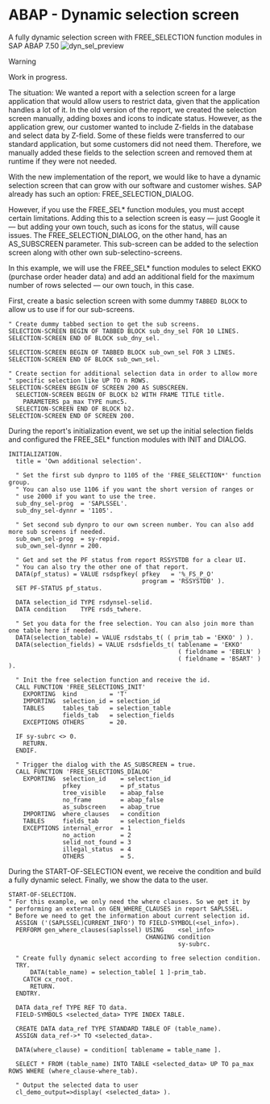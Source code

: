 # ABAP - Dynamic selection screen
A fully dynamic selection screen with FREE_SELECTION function modules in SAP ABAP 7.50
![dyn_sel_preview](https://github.com/user-attachments/assets/31196406-c792-4967-98d2-d44e4e7bb036)

> [!WARNING]
> Work in progress.

The situation: We wanted a report with a selection screen for a large application that would allow users to restrict data, given that the application handles a lot of it. In the old version of the report, we created the selection screen manually, adding boxes and icons to indicate status. However, as the application grew, our customer wanted to include Z-fields in the database and select data by Z-field. Some of these fields were transferred to our standard application, but some customers did not need them. Therefore, we manually added these fields to the selection screen and removed them at runtime if they were not needed.

With the new implementation of the report, we would like to have a dynamic selection screen that can grow with our software and customer wishes. SAP already has such an option: FREE_SELECTION_DIALOG.

However, if you use the FREE_SEL* function modules, you must accept certain limitations. Adding this to a selection screen is easy — just Google it — but adding your own touch, such as icons for the status, will cause issues. The FREE_SELECTION_DIALOG, on the other hand, has an AS_SUBSCREEN parameter. This sub-screen can be added to the selection screen along with other own sub-selectino-screens.

In this example, we will use the FREE_SEL* function modules to select EKKO (purchase order header data) and add an additional field for the maximum number of rows selected — our own touch, in this case.

First, create a basic selection screen with some dummy ```TABBED BLOCK``` to allow us to use if for our sub-screens. 
```abap
" Create dummy tabbed section to get the sub screens. 
SELECTION-SCREEN BEGIN OF TABBED BLOCK sub_dny_sel FOR 10 LINES.
SELECTION-SCREEN END OF BLOCK sub_dny_sel.

SELECTION-SCREEN BEGIN OF TABBED BLOCK sub_own_sel FOR 3 LINES.
SELECTION-SCREEN END OF BLOCK sub_own_sel.

" Create section for additional selection data in order to allow more
" specific selection like UP TO n ROWS. 
SELECTION-SCREEN BEGIN OF SCREEN 200 AS SUBSCREEN.
  SELECTION-SCREEN BEGIN OF BLOCK b2 WITH FRAME TITLE title.
    PARAMETERS pa_max TYPE numc5.
  SELECTION-SCREEN END OF BLOCK b2.
SELECTION-SCREEN END OF SCREEN 200.
```

During the report's initialization event, we set up the initial selection fields and configured the FREE_SEL* function modules with INIT and DIALOG.

```abap
INITIALIZATION.
  title = 'Own additional selection'.

  " Set the first sub dynpro to 1105 of the 'FREE_SELECTION*' function group.
  " You can also use 1106 if you want the short version of ranges or
  " use 2000 if you want to use the tree.
  sub_dny_sel-prog  = 'SAPLSSEL'.
  sub_dny_sel-dynnr = '1105'.

  " Set second sub dynpro to our own screen number. You can also add more sub screens if needed.
  sub_own_sel-prog  = sy-repid.
  sub_own_sel-dynnr = 200.

  " Get and set the PF status from report RSSYSTDB for a clear UI.
  " You can also try the other one of that report.
  DATA(pf_status) = VALUE rsdspfkey( pfkey   = '%_FS_P_O'
                                     program = 'RSSYSTDB' ).
  SET PF-STATUS pf_status.

  DATA selection_id TYPE rsdynsel-selid.
  DATA condition    TYPE rsds_twhere.

  " Set you data for the free selection. You can also join more than one table here if needed. 
  DATA(selection_table) = VALUE rsdstabs_t( ( prim_tab = 'EKKO' ) ).
  DATA(selection_fields) = VALUE rsdsfields_t( tablename = 'EKKO'
                                               ( fieldname = 'EBELN' )
                                               ( fieldname = 'BSART' ) ).

  " Init the free selection function and receive the id. 
  CALL FUNCTION 'FREE_SELECTIONS_INIT'
    EXPORTING  kind         = 'T'
    IMPORTING  selection_id = selection_id
    TABLES     tables_tab   = selection_table
               fields_tab   = selection_fields
    EXCEPTIONS OTHERS       = 20.

  IF sy-subrc <> 0.
    RETURN.
  ENDIF.

  " Trigger the dialog with the AS_SUBSCREEN = true.
  CALL FUNCTION 'FREE_SELECTIONS_DIALOG'
    EXPORTING  selection_id    = selection_id
               pfkey           = pf_status
               tree_visible    = abap_false
               no_frame        = abap_false
               as_subscreen    = abap_true
    IMPORTING  where_clauses   = condition
    TABLES     fields_tab      = selection_fields
    EXCEPTIONS internal_error  = 1
               no_action       = 2
               selid_not_found = 3
               illegal_status  = 4
               OTHERS          = 5.
```
During the START-OF-SELECTION event, we receive the condition and build a fully dynamic select. Finally, we show the data to the user.

```abap
START-OF-SELECTION.
" For this example, we only need the where clauses. So we get it by
" performing an external on GEN_WHERE_CLAUSES in report SAPLSSEL.
" Before we need to get the information about current selection id.
  ASSIGN ('(SAPLSSEL)CURRENT_INFO') TO FIELD-SYMBOL(<sel_info>).
  PERFORM gen_where_clauses(saplssel) USING    <sel_info>
                                      CHANGING condition
                                               sy-subrc.

  " Create fully dynamic select according to free selection condition.
  TRY.
      DATA(table_name) = selection_table[ 1 ]-prim_tab.
    CATCH cx_root.
      RETURN.
  ENDTRY.

  DATA data_ref TYPE REF TO data.
  FIELD-SYMBOLS <selected_data> TYPE INDEX TABLE.

  CREATE DATA data_ref TYPE STANDARD TABLE OF (table_name).
  ASSIGN data_ref->* TO <selected_data>.

  DATA(where_clause) = condition[ tablename = table_name ].

  SELECT * FROM (table_name) INTO TABLE <selected_data> UP TO pa_max ROWS WHERE (where_clause-where_tab).

  " Output the selected data to user
  cl_demo_output=>display( <selected_data> ).
```

